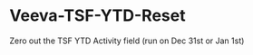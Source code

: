 Veeva-TSF-YTD-Reset
===================

Zero out the TSF YTD Activity field (run on Dec 31st or Jan 1st)
